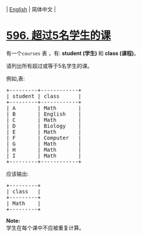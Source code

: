 | [English](README_EN.md) | 简体中文 |

# [596. 超过5名学生的课](https://leetcode-cn.com/problems/classes-more-than-5-students)
<p>有一个<code>courses</code> 表 ，有: <strong>student&nbsp;(学生) </strong>和 <strong>class (课程)</strong>。</p>

<p>请列出所有超过或等于5名学生的课。</p>

<p>例如,表:</p>

<pre>
+---------+------------+
| student | class      |
+---------+------------+
| A       | Math       |
| B       | English    |
| C       | Math       |
| D       | Biology    |
| E       | Math       |
| F       | Computer   |
| G       | Math       |
| H       | Math       |
| I       | Math       |
+---------+------------+
</pre>

<p>应该输出:</p>

<pre>
+---------+
| class   |
+---------+
| Math    |
+---------+
</pre>

<p><strong>Note:</strong><br />
学生在每个课中不应被重复计算。</p>
